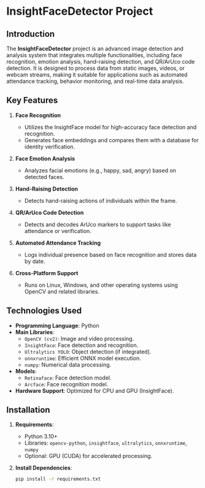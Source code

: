 # InsightFaceDetector Project

## Introduction
The **InsightFaceDetector** project is an advanced image detection and analysis system that integrates multiple functionalities, including face recognition, emotion analysis, hand-raising detection, and QR/ArUco code detection. It is designed to process data from static images, videos, or webcam streams, making it suitable for applications such as automated attendance tracking, behavior monitoring, and real-time data analysis.

## Key Features
1. **Face Recognition**  
   - Utilizes the InsightFace model for high-accuracy face detection and recognition.  
   - Generates face embeddings and compares them with a database for identity verification.  

2. **Face Emotion Analysis**  
   - Analyzes facial emotions (e.g., happy, sad, angry) based on detected faces.  

3. **Hand-Raising Detection**  
   - Detects hand-raising actions of individuals within the frame.  

4. **QR/ArUco Code Detection**  
   - Detects and decodes ArUco markers to support tasks like attendance or verification.  

5. **Automated Attendance Tracking**  
   - Logs individual presence based on face recognition and stores data by date.  

6. **Cross-Platform Support**  
   - Runs on Linux, Windows, and other operating systems using OpenCV and related libraries.  

## Technologies Used
- **Programming Language**: Python  
- **Main Libraries**:  
  - `OpenCV (cv2)`: Image and video processing.  
  - `InsightFace`: Face detection and recognition.  
  - `Ultralytics YOLO`: Object detection (if integrated).  
  - `onnxruntime`: Efficient ONNX model execution.  
  - `numpy`: Numerical data processing.  
- **Models**:  
  - `Retinaface`: Face detection model.  
  - `Arcface`: Face recognition model.  
- **Hardware Support**: Optimized for CPU and GPU (InsightFace).  

## Installation
1. **Requirements**:  
   - Python 3.10+  
   - Libraries: `opencv-python`, `insightface`, `ultralytics`, `onnxruntime`, `numpy`  
   - Optional: GPU (CUDA) for accelerated processing.  

2. **Install Dependencies**:  
   ```bash  
   pip install -r requirements.txt  
